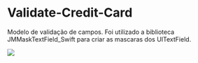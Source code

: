 # Validate-Credit-Card
Modelo de validação de campos. Foi utilizado a biblioteca JMMaskTextField_Swift para criar as mascaras dos UITextField.





![](validation2.gif)
